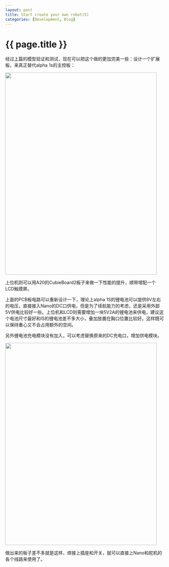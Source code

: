 ```yaml
---
layout: post
title: Start create your own robot(5)
categories: [Development, Blog]
---
```


{{ page.title }}
================
经过上篇的模型验证和测试，现在可以把这个做的更加完美一些：设计一个扩展板，来真正替代alpha 1s的主控板：

<image src="http://gqjjqg.github.io/images/pcb.jpg" width="480" height="640" />

上位机则可以用A20的CubieBoard2板子来做一下性能的提升，顺带增配一个LCD触摸屏。

上面的PCB板电路可以重新设计一下，理论上alpha 1S的锂电池可以提供8V左右的电压，直接接入Nano的DC口供电，但是为了续航能力的考虑，还是采用外部5V供电比较好一些。上位机和LCD则需要增加一块5V2A的锂电池来供电，建议这个电池尺寸最好和IS的锂电池差不多大小，叠加放置在胸口位置比较好。这样既可以保持重心又不会占用额外的空间。

另外锂电池充电模块没有加入，可以考虑替换原来的DC充电口，增加供电模块。

<image src="http://gqjjqg.github.io/images/IMG_pcb.jpg" width="480" height="640" />

做出来的板子差不多就是这样，焊接上插座和开关，就可以直接上Nano和舵机的各个线路来使用了。





